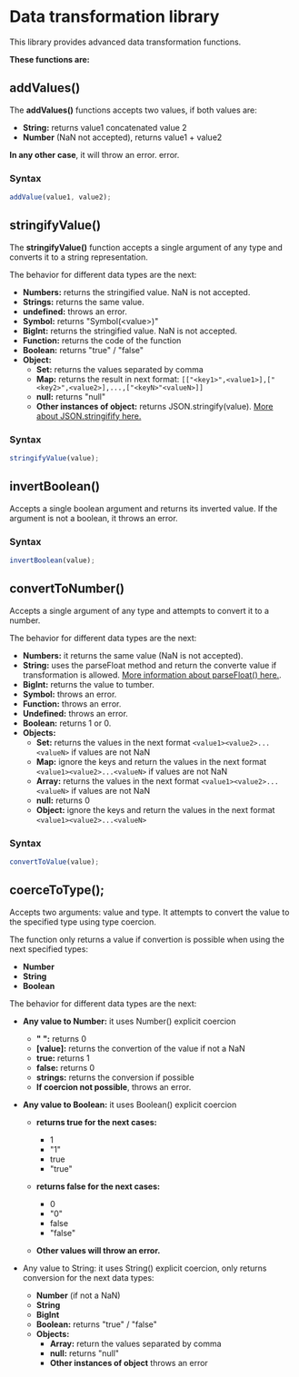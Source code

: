 # Data transformation library

This library provides advanced data transformation functions.

__These functions are:__

## addValues()

The __addValues()__ functions accepts two values, if both values are:
* __String:__ returns value1 concatenated value 2
* __Number__ (NaN not accepted), returns value1 + value2

__In any other case__, it will throw an error.
error.

### Syntax

```js
addValue(value1, value2);
```

## stringifyValue()
The __stringifyValue()__ function accepts a single argument of any type and converts it to a string representation.

The behavior for different data types are the next:
* __Numbers:__ returns the stringified value. NaN is not accepted.
* __Strings:__ returns the same value.
* __undefined:__ throws an error. 
* __Symbol:__ returns "Symbol(<<valuee>value>)"
* __BigInt:__ returns the stringified value. NaN is not accepted.
* __Function:__ returns the code of the function
* __Boolean:__ returns "true" / "false"
* __Object:__
    * __Set:__ returns the values separated by comma
    * __Map:__ returns the result in next format: ```[["<key1>",<value1>],["<key2>",<value2>],...,["<keyN>"<valueN>]]```
    * __null:__ returns "null"
    * __Other instances of object:__ returns JSON.stringify(value). [More about JSON.stringifify here.](https://developer.mozilla.org/en-US/docs/Web/JavaScript/Reference/Global_Objects/JSON/stringify)

### Syntax
```js
stringifyValue(value);
```

## invertBoolean()

Accepts a single boolean argument and returns its inverted value. If the argument is not a boolean, it throws an error.

### Syntax
```js
invertBoolean(value);
```

## convertToNumber()
 Accepts a single argument of any type and attempts to convert it to a number. 

The behavior for different data types are the next:

* __Numbers:__ it returns the same value (NaN is not accepted).
* __String:__ uses the parseFloat method and return the converte value if transformation is allowed. [More information about parseFloat() here.](https://developer.mozilla.org/en-US/docs/Web/JavaScript/Reference/Global_Objects/parseFloat).
* __BigInt:__ returns the value to tumber.
* __Symbol:__ throws an error. 
* __Function:__ throws an error.
* __Undefined:__ throws an error.
* __Boolean:__ returns 1 or 0.
* __Objects:__
    * __Set:__ returns the values in the next format ```<value1><value2>...<valueN>``` if values are not NaN
    * __Map:__ ignore the keys and return the values in the next format ```<value1><value2>...<valueN>``` if values are not NaN
    * __Array:__ returns the values in the next format ```<value1><value2>...<valueN>``` if values are not NaN
    * __null:__ returns 0
    * __Object:__ ignore the keys and return the values in the next format ```<value1><value2>...<valueN>```

### Syntax
```js
convertToValue(value);
```

## coerceToType();

Accepts two arguments: value and type. It attempts to convert the value to the specified type using type coercion. 

The function only returns a value if convertion is possible when using the next specified types:

* __Number__
* __String__
* __Boolean__

The behavior for different data types are the next:

* __Any value to Number:__  it uses Number() explicit coercion
    * __" ":__ returns 0
    * __[value]:__ returns the convertion of the value if not a NaN
    * __true:__ returns 1
    * __false:__ returns 0
    * __strings:__ returns the conversion if possible  
    * __If coercion not possible__, throws an error.

* __Any value to Boolean:__ it uses Boolean() explicit coercion
    * __returns true for the next cases:__
        * 1
        * "1"
        * true
        * "true"

    * __returns false for the next cases:__
        * 0
        * "0"
        * false
        * "false"

    * __Other values will throw an error.__

* Any value to String: it uses String() explicit coercion, only returns conversion for the next data types:
    * __Number__ (if not a NaN)
    * __String__
    * __BigInt__
    * __Boolean:__ returns "true" / "false"
    * __Objects:__
        * __Array:__ return the values separated by comma
        * __null:__ returns "null"
        * __Other instances of object__ throws an error




 

